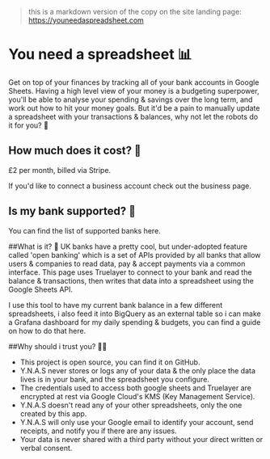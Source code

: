 > this is a markdown version of the copy on the site landing page: https://youneedaspreadsheet.com

# You need a spreadsheet 📊
Get on top of your finances by tracking all of your bank accounts in Google Sheets. Having a high level view of your money is a budgeting superpower, you'll be able to analyse your spending & savings over the long term, and work out how to hit your money goals. But it'd be a pain to manually update a spreadsheet with your transactions & balances, why not let the robots do it for you? 🤖
## How much does it cost? 💸
£2 per month, billed via Stripe.

If you'd like to connect a business account check out the business page.

## Is my bank supported? 🏦
You can find the list of supported banks here.

##What is it? 💭
UK banks have a pretty cool, but under-adopted feature called 'open banking' which is a set of APIs provided by all banks that allow users & companies to read data, pay & accept payments via a common interface. This page uses Truelayer to connect to your bank and read the balance & transactions, then writes that data into a spreadsheet using the Google Sheets API.

I use this tool to have my current bank balance in a few different spreadsheets, i also feed it into BigQuery as an external table so i can make a Grafana dashboard for my daily spending & budgets, you can find a guide on how to do that here.

##Why should i trust you? 🕵️‍♀️
* This project is open source, you can find it on GitHub.
* Y.N.A.S never stores or logs any of your data & the only place the data lives is in your bank, and the spreadsheet you configure.
* The credentials used to access both google sheets and Truelayer are encrypted at rest via Google Cloud's KMS (Key Management Service).
*  Y.N.A.S doesn't read any of your other spreadsheets, only the one created by this app.
*  Y.N.A.S will only use your Google email to identify your account, send receipts, and notify you if there are any issues.
*  Your data is never shared with a third party without your direct written or verbal consent.

